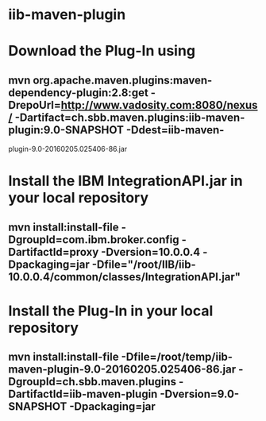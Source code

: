 # iib-maven-plugin
# Download the Plug-In using
## mvn org.apache.maven.plugins:maven-dependency-plugin:2.8:get -DrepoUrl=http://www.vadosity.com:8080/nexus/ -Dartifact=ch.sbb.maven.plugins:iib-maven-plugin:9.0-SNAPSHOT -Ddest=iib-maven-
plugin-9.0-20160205.025406-86.jar

# Install the IBM IntegrationAPI.jar in your local repository
## mvn install:install-file -DgroupId=com.ibm.broker.config  -DartifactId=proxy -Dversion=10.0.0.4 -Dpackaging=jar -Dfile="/root/IIB/iib-10.0.0.4/common/classes/IntegrationAPI.jar"

# Install the Plug-In in your local repository
## mvn install:install-file -Dfile=/root/temp/iib-maven-plugin-9.0-20160205.025406-86.jar -DgroupId=ch.sbb.maven.plugins -DartifactId=iib-maven-plugin -Dversion=9.0-SNAPSHOT -Dpackaging=jar





